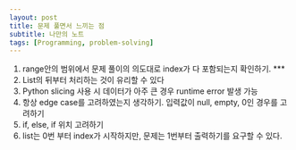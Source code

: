 ```yaml
---
layout: post
title: 문제 풀면서 느끼는 점
subtitle: 나만의 노트
tags: [Programming, problem-solving]
---
```


1. range안의 범위에서 문제 풀이의 의도대로 index가 다 포함되는지 확인하기. ***
2. List의 뒤부터 처리하는 것이 유리할 수 있다
3. Python slicing 사용 시 데이터가 아주 큰 경우 runtime error 발생 가능
4. 항상 edge case를 고려하였는지 생각하기. 입력값이 null, empty, 0인 경우를 고려하기
5. if, else, if 위치 고려하기
4. list는 0번 부터 index가 시작하지만, 문제는 1번부터 출력하기를 요구할 수 있다.
